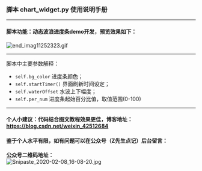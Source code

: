 ### 脚本 chart_widget.py 使用说明手册

---

#### 脚本功能：动态波浪进度条demo开发，预览效果如下：

![end_imag11252323.gif](http://ww1.sinaimg.cn/large/007wRTdIly1gdd3nz228sg30gn0be11a.gif)

---

脚本中主要参数解释：

* `self.bg_color` 进度条颜色；
* `self.startTimer()` 界面刷新时间设定；
* `self.waterOffset` 水波上下幅度；
* `self.per_num` 进度条起始百分比值，取值范围(0-100)

---

#### 个人小建议：代码结合图文教程效果更佳，博客地址：https://blog.csdn.net/weixin_42512684

#### 鉴于个人水平有限，如有问题可以在公众号（Z先生点记）后台留言：

**公众号二维码地址：**
<br>
![Snipaste_2020-02-08_16-08-20.jpg](http://ww1.sinaimg.cn/large/007wRTdIly1gbp24g2fhlj30kc07a0th.jpg)

